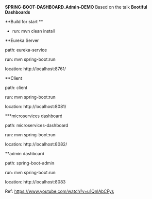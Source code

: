 **SPRING-BOOT-DASHBOARD_Admin-DEMO**
Based on the talk **Bootiful Dashboards** 

**Build for start **
* run: mvn clean install


**Eureka Server

path: eureka-service

run: mvn spring-boot:run

location: http://localhost:8761/

**Client 

path: client

run: mvn spring-boot:run

location: http://localhost:8081/


***microservices dashboard

path: microservices-dashboard

run: mvn spring-boot:run

location: http://localhost:8082/



**admin dashboard

path: spring-boot-admin

run: mvn spring-boot:run

location: http://localhost:8083




Ref: https://www.youtube.com/watch?v=u1QnlAbCFys
